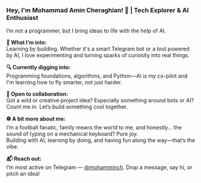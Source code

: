 ### Hey, I'm Mohammad Amin Cheraghian! 🚀 | Tech Explorer & AI Enthusiast

I’m not a programmer, but I bring ideas to life with the help of AI.

**🧠 What I’m into:**  
Learning by building. Whether it's a smart Telegram bot or a tool powered by AI, I love experimenting and turning sparks of curiosity into real things.

**🔍 Currently digging into:**  
Programming foundations, algorithms, and Python—AI is my co-pilot and I'm learning how to fly smarter, not just harder.

**🤝 Open to collaboration:**  
Got a wild or creative project idea? Especially something around bots or AI? Count me in. Let’s build something cool together.

**⚽ A bit more about me:**  
I’m a football fanatic, family means the world to me, and honestly... the sound of typing on a mechanical keyboard? Pure joy.  
Building with AI, learning by doing, and having fun along the way—that’s the vibe.

**📬 Reach out:**  
I’m most active on Telegram — [@mohamminch](https://t.me/mohamminch). Drop a message, say hi, or pitch an idea!



